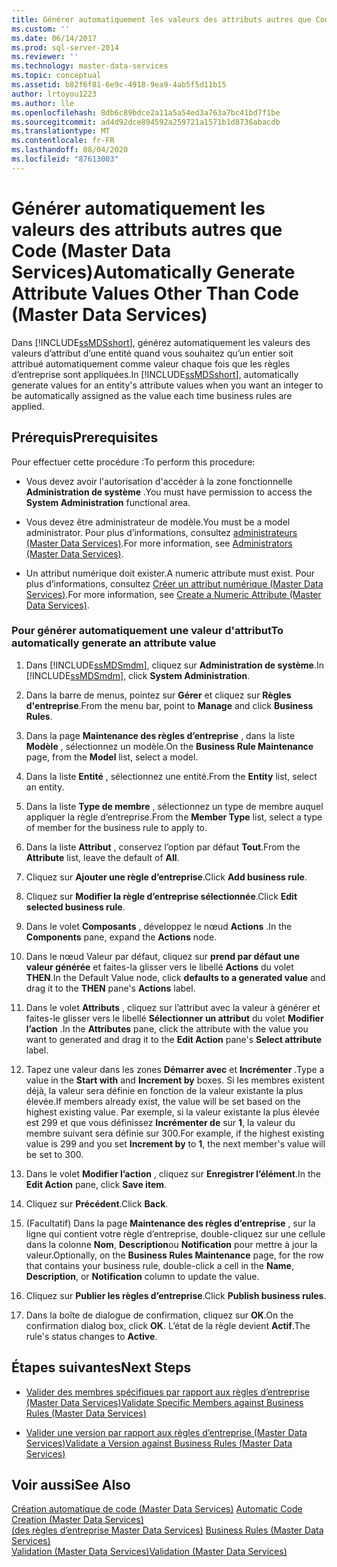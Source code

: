 ```yaml
---
title: Générer automatiquement les valeurs des attributs autres que Code (Master Data Services) | Microsoft Docs
ms.custom: ''
ms.date: 06/14/2017
ms.prod: sql-server-2014
ms.reviewer: ''
ms.technology: master-data-services
ms.topic: conceptual
ms.assetid: b82f6f81-6e9c-4918-9ea9-4ab5f5d11b15
author: lrtoyou1223
ms.author: lle
ms.openlocfilehash: 8db6c89bdce2a11a5a54ed3a763a7bc41bd7f1be
ms.sourcegitcommit: ad4d92dce894592a259721a1571b1d8736abacdb
ms.translationtype: MT
ms.contentlocale: fr-FR
ms.lasthandoff: 08/04/2020
ms.locfileid: "87613003"
---
```

# <a name="automatically-generate-attribute-values-other-than-code-master-data-services"></a><span data-ttu-id="70386-102">Générer automatiquement les valeurs des attributs autres que Code (Master Data Services)</span><span class="sxs-lookup"><span data-stu-id="70386-102">Automatically Generate Attribute Values Other Than Code (Master Data Services)</span></span>
  <span data-ttu-id="70386-103">Dans [!INCLUDE[ssMDSshort](../includes/ssmdsshort-md.md)], générez automatiquement les valeurs des valeurs d’attribut d’une entité quand vous souhaitez qu’un entier soit attribué automatiquement comme valeur chaque fois que les règles d’entreprise sont appliquées.</span><span class="sxs-lookup"><span data-stu-id="70386-103">In [!INCLUDE[ssMDSshort](../includes/ssmdsshort-md.md)], automatically generate values for an entity's attribute values when you want an integer to be automatically assigned as the value each time business rules are applied.</span></span>  
  
## <a name="prerequisites"></a><span data-ttu-id="70386-104">Prérequis</span><span class="sxs-lookup"><span data-stu-id="70386-104">Prerequisites</span></span>  
 <span data-ttu-id="70386-105">Pour effectuer cette procédure :</span><span class="sxs-lookup"><span data-stu-id="70386-105">To perform this procedure:</span></span>  
  
-   <span data-ttu-id="70386-106">Vous devez avoir l'autorisation d'accéder à la zone fonctionnelle **Administration de système** .</span><span class="sxs-lookup"><span data-stu-id="70386-106">You must have permission to access the **System Administration** functional area.</span></span>  
  
-   <span data-ttu-id="70386-107">Vous devez être administrateur de modèle.</span><span class="sxs-lookup"><span data-stu-id="70386-107">You must be a model administrator.</span></span> <span data-ttu-id="70386-108">Pour plus d’informations, consultez [administrateurs &#40;Master Data Services&#41;](administrators-master-data-services.md).</span><span class="sxs-lookup"><span data-stu-id="70386-108">For more information, see [Administrators &#40;Master Data Services&#41;](administrators-master-data-services.md).</span></span>  
  
-   <span data-ttu-id="70386-109">Un attribut numérique doit exister.</span><span class="sxs-lookup"><span data-stu-id="70386-109">A numeric attribute must exist.</span></span> <span data-ttu-id="70386-110">Pour plus d’informations, consultez [Créer un attribut numérique &#40;Master Data Services&#41;](../../2014/master-data-services/create-a-numeric-attribute-master-data-services.md).</span><span class="sxs-lookup"><span data-stu-id="70386-110">For more information, see [Create a Numeric Attribute &#40;Master Data Services&#41;](../../2014/master-data-services/create-a-numeric-attribute-master-data-services.md).</span></span>  
  
### <a name="to-automatically-generate-an-attribute-value"></a><span data-ttu-id="70386-111">Pour générer automatiquement une valeur d'attribut</span><span class="sxs-lookup"><span data-stu-id="70386-111">To automatically generate an attribute value</span></span>  
  
1.  <span data-ttu-id="70386-112">Dans [!INCLUDE[ssMDSmdm](../includes/ssmdsmdm-md.md)], cliquez sur **Administration de système**.</span><span class="sxs-lookup"><span data-stu-id="70386-112">In [!INCLUDE[ssMDSmdm](../includes/ssmdsmdm-md.md)], click **System Administration**.</span></span>  
  
2.  <span data-ttu-id="70386-113">Dans la barre de menus, pointez sur **Gérer** et cliquez sur **Règles d'entreprise**.</span><span class="sxs-lookup"><span data-stu-id="70386-113">From the menu bar, point to **Manage** and click **Business Rules**.</span></span>  
  
3.  <span data-ttu-id="70386-114">Dans la page **Maintenance des règles d’entreprise** , dans la liste **Modèle** , sélectionnez un modèle.</span><span class="sxs-lookup"><span data-stu-id="70386-114">On the **Business Rule Maintenance** page, from the **Model** list, select a model.</span></span>  
  
4.  <span data-ttu-id="70386-115">Dans la liste **Entité** , sélectionnez une entité.</span><span class="sxs-lookup"><span data-stu-id="70386-115">From the **Entity** list, select an entity.</span></span>  
  
5.  <span data-ttu-id="70386-116">Dans la liste **Type de membre** , sélectionnez un type de membre auquel appliquer la règle d’entreprise.</span><span class="sxs-lookup"><span data-stu-id="70386-116">From the **Member Type** list, select a type of member for the business rule to apply to.</span></span>  
  
6.  <span data-ttu-id="70386-117">Dans la liste **Attribut** , conservez l’option par défaut **Tout**.</span><span class="sxs-lookup"><span data-stu-id="70386-117">From the **Attribute** list, leave the default of **All**.</span></span>  
  
7.  <span data-ttu-id="70386-118">Cliquez sur **Ajouter une règle d’entreprise**.</span><span class="sxs-lookup"><span data-stu-id="70386-118">Click **Add business rule**.</span></span>  
  
8.  <span data-ttu-id="70386-119">Cliquez sur **Modifier la règle d’entreprise sélectionnée**.</span><span class="sxs-lookup"><span data-stu-id="70386-119">Click **Edit selected business rule**.</span></span>  
  
9. <span data-ttu-id="70386-120">Dans le volet **Composants** , développez le nœud **Actions** .</span><span class="sxs-lookup"><span data-stu-id="70386-120">In the **Components** pane, expand the **Actions** node.</span></span>  
  
10. <span data-ttu-id="70386-121">Dans le nœud Valeur par défaut, cliquez sur **prend par défaut une valeur générée** et faites-la glisser vers le libellé **Actions** du volet **THEN**.</span><span class="sxs-lookup"><span data-stu-id="70386-121">In the Default Value node, click **defaults to a generated value** and drag it to the **THEN** pane's **Actions** label.</span></span>  
  
11. <span data-ttu-id="70386-122">Dans le volet **Attributs** , cliquez sur l’attribut avec la valeur à générer et faites-le glisser vers le libellé **Sélectionner un attribut** du volet **Modifier l’action** .</span><span class="sxs-lookup"><span data-stu-id="70386-122">In the **Attributes** pane, click the attribute with the value you want to generated and drag it to the **Edit Action** pane's **Select attribute** label.</span></span>  
  
12. <span data-ttu-id="70386-123">Tapez une valeur dans les zones **Démarrer avec** et **Incrémenter** .</span><span class="sxs-lookup"><span data-stu-id="70386-123">Type a value in the **Start with** and **Increment by** boxes.</span></span> <span data-ttu-id="70386-124">Si les membres existent déjà, la valeur sera définie en fonction de la valeur existante la plus élevée.</span><span class="sxs-lookup"><span data-stu-id="70386-124">If members already exist, the value will be set based on the highest existing value.</span></span> <span data-ttu-id="70386-125">Par exemple, si la valeur existante la plus élevée est 299 et que vous définissez **Incrémenter de** sur **1**, la valeur du membre suivant sera définie sur 300.</span><span class="sxs-lookup"><span data-stu-id="70386-125">For example, if the highest existing value is 299 and you set **Increment by** to **1**, the next member's value will be set to 300.</span></span>  
  
13. <span data-ttu-id="70386-126">Dans le volet **Modifier l’action** , cliquez sur **Enregistrer l’élément**.</span><span class="sxs-lookup"><span data-stu-id="70386-126">In the **Edit Action** pane, click **Save item**.</span></span>  
  
14. <span data-ttu-id="70386-127">Cliquez sur **Précédent**.</span><span class="sxs-lookup"><span data-stu-id="70386-127">Click **Back**.</span></span>  
  
15. <span data-ttu-id="70386-128">(Facultatif) Dans la page **Maintenance des règles d’entreprise** , sur la ligne qui contient votre règle d’entreprise, double-cliquez sur une cellule dans la colonne **Nom**, **Description**ou **Notification** pour mettre à jour la valeur.</span><span class="sxs-lookup"><span data-stu-id="70386-128">Optionally, on the **Business Rules Maintenance** page, for the row that contains your business rule, double-click a cell in the **Name**, **Description**, or **Notification** column to update the value.</span></span>  
  
16. <span data-ttu-id="70386-129">Cliquez sur **Publier les règles d’entreprise**.</span><span class="sxs-lookup"><span data-stu-id="70386-129">Click **Publish business rules**.</span></span>  
  
17. <span data-ttu-id="70386-130">Dans la boîte de dialogue de confirmation, cliquez sur **OK**.</span><span class="sxs-lookup"><span data-stu-id="70386-130">On the confirmation dialog box, click **OK**.</span></span> <span data-ttu-id="70386-131">L’état de la règle devient **Actif**.</span><span class="sxs-lookup"><span data-stu-id="70386-131">The rule's status changes to **Active**.</span></span>  
  
## <a name="next-steps"></a><span data-ttu-id="70386-132">Étapes suivantes</span><span class="sxs-lookup"><span data-stu-id="70386-132">Next Steps</span></span>  
  
-   [<span data-ttu-id="70386-133">Valider des membres spécifiques par rapport aux règles d’entreprise &#40;Master Data Services&#41;</span><span class="sxs-lookup"><span data-stu-id="70386-133">Validate Specific Members against Business Rules &#40;Master Data Services&#41;</span></span>](../../2014/master-data-services/validate-specific-members-against-business-rules-master-data-services.md)  
  
-   [<span data-ttu-id="70386-134">Valider une version par rapport aux règles d’entreprise &#40;Master Data Services&#41;</span><span class="sxs-lookup"><span data-stu-id="70386-134">Validate a Version against Business Rules &#40;Master Data Services&#41;</span></span>](../../2014/master-data-services/validate-a-version-against-business-rules-master-data-services.md)  
  
## <a name="see-also"></a><span data-ttu-id="70386-135">Voir aussi</span><span class="sxs-lookup"><span data-stu-id="70386-135">See Also</span></span>  
 <span data-ttu-id="70386-136">[Création automatique de code &#40;Master Data Services&#41;](../../2014/master-data-services/automatic-code-creation-master-data-services.md) </span><span class="sxs-lookup"><span data-stu-id="70386-136">[Automatic Code Creation &#40;Master Data Services&#41;](../../2014/master-data-services/automatic-code-creation-master-data-services.md) </span></span>  
 <span data-ttu-id="70386-137">[&#40;des règles d’entreprise Master Data Services&#41;](../../2014/master-data-services/business-rules-master-data-services.md) </span><span class="sxs-lookup"><span data-stu-id="70386-137">[Business Rules &#40;Master Data Services&#41;](../../2014/master-data-services/business-rules-master-data-services.md) </span></span>  
 [<span data-ttu-id="70386-138">Validation &#40;Master Data Services&#41;</span><span class="sxs-lookup"><span data-stu-id="70386-138">Validation &#40;Master Data Services&#41;</span></span>](../../2014/master-data-services/validation-master-data-services.md)  
  
  
